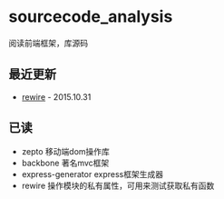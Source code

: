 # sourcecode_analysis
阅读前端框架，库源码

## 最近更新
* [rewire](https://github.com/yyzych/sourcecode_analysis/tree/master/rewire) - 2015.10.31

## 已读
* zepto 移动端dom操作库
* backbone 著名mvc框架
* express-generator express框架生成器
* rewire 操作模块的私有属性，可用来测试获取私有函数

